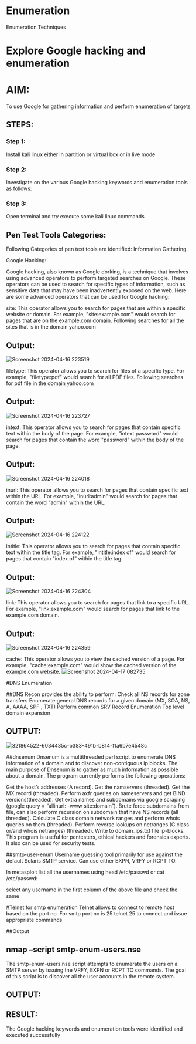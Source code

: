 # Enumeration
Enumeration Techniques

# Explore Google hacking and enumeration 

# AIM:

To use Google for gathering information and perform enumeration of targets

## STEPS:

### Step 1:

Install kali linux either in partition or virtual box or in live mode

### Step 2:

Investigate on the various Google hacking keywords and enumeration tools as follows:


### Step 3:
Open terminal and try execute some kali linux commands

## Pen Test Tools Categories:  

Following Categories of pen test tools are identified:
Information Gathering.

Google Hacking:

Google hacking, also known as Google dorking, is a technique that involves using advanced operators to perform targeted searches on Google. These operators can be used to search for specific types of information, such as sensitive data that may have been inadvertently exposed on the web. Here are some advanced operators that can be used for Google hacking:

site: This operator allows you to search for pages that are within a specific website or domain. For example, "site:example.com" would search for pages that are on the example.com domain.
Following searches for all the sites that is in the domain yahoo.com
## Output:
![Screenshot 2024-04-16 223519](https://github.com/hema-dharshini5/Enumeration/assets/147117728/8d563be0-7631-4ad9-82ae-20f1d9c5f9dd)


filetype: This operator allows you to search for files of a specific type. For example, "filetype:pdf" would search for all PDF files.
Following searches for pdf file in the domain yahoo.com

## Output:
![Screenshot 2024-04-16 223727](https://github.com/hema-dharshini5/Enumeration/assets/147117728/6af3ad70-ad6b-426c-922f-5f3d63046f74)


intext: This operator allows you to search for pages that contain specific text within the body of the page. For example, "intext:password" would search for pages that contain the word "password" within the body of the page.

## Output:
![Screenshot 2024-04-16 224018](https://github.com/hema-dharshini5/Enumeration/assets/147117728/c8523cbe-f24e-4a20-9ba8-a4df379b7849)

inurl: This operator allows you to search for pages that contain specific text within the URL. For example, "inurl:admin" would search for pages that contain the word "admin" within the URL.
## Output:
![Screenshot 2024-04-16 224122](https://github.com/hema-dharshini5/Enumeration/assets/147117728/bd605c04-981c-46c9-a650-c22237906212)


intitle: This operator allows you to search for pages that contain specific text within the title tag. For example, "intitle:index of" would search for pages that contain "index of" within the title tag.
## Output:
![Screenshot 2024-04-16 224304](https://github.com/hema-dharshini5/Enumeration/assets/147117728/e593dbaa-15f0-4034-92e0-19811d44c8cf)

link: This operator allows you to search for pages that link to a specific URL. For example, "link:example.com" would search for pages that link to the example.com domain.
## Output:
![Screenshot 2024-04-16 224359](https://github.com/hema-dharshini5/Enumeration/assets/147117728/99e3b65d-cc18-430c-aa8e-926889c931f5)

cache: This operator allows you to view the cached version of a page. For example, "cache:example.com" would show the cached version of the example.com website.
![Screenshot 2024-04-17 082735](https://github.com/hema-dharshini5/Enumeration/assets/147117728/204c5833-85a2-4423-983d-419dc45eac99)

 
#DNS Enumeration


##DNS Recon
provides the ability to perform:
Check all NS records for zone transfers
Enumerate general DNS records for a given domain (MX, SOA, NS, A, AAAA, SPF , TXT)
Perform common SRV Record Enumeration
Top level domain expansion
## OUTPUT:
![321864522-6034435c-b383-491b-b814-f1a6b7e4548c](https://github.com/hema-dharshini5/Enumeration/assets/147117728/b13902a9-3f12-43ea-a88c-fcb92d41c160)







##dnsenum
Dnsenum is a multithreaded perl script to enumerate DNS information of a domain and to discover non-contiguous ip blocks. The main purpose of Dnsenum is to gather as much information as possible about a domain. The program currently performs the following operations:

Get the host’s addresses (A record).
Get the namservers (threaded).
Get the MX record (threaded).
Perform axfr queries on nameservers and get BIND versions(threaded).
Get extra names and subdomains via google scraping (google query = “allinurl: -www site:domain”).
Brute force subdomains from file, can also perform recursion on subdomain that have NS records (all threaded).
Calculate C class domain network ranges and perform whois queries on them (threaded).
Perform reverse lookups on netranges (C class or/and whois netranges) (threaded).
Write to domain_ips.txt file ip-blocks.
This program is useful for pentesters, ethical hackers and forensics experts. It also can be used for security tests.


##smtp-user-enum
Username guessing tool primarily for use against the default Solaris SMTP service. Can use either EXPN, VRFY or RCPT TO.


In metasploit list all the usernames using head /etc/passwd or cat /etc/passwd:

select any username in the first column of the above file and check the same


#Telnet for smtp enumeration
Telnet allows to connect to remote host based on the port no. For smtp port no is 25
telnet <host address> 25 to connect
and issue appropriate commands
  
 ##Output
  
  

## nmap –script smtp-enum-users.nse <hostname>

The smtp-enum-users.nse script attempts to enumerate the users on a SMTP server by issuing the VRFY, EXPN or RCPT TO commands. The goal of this script is to discover all the user accounts in the remote system.


## OUTPUT:


## RESULT:
The Google hacking keywords and enumeration tools were identified and executed successfully

